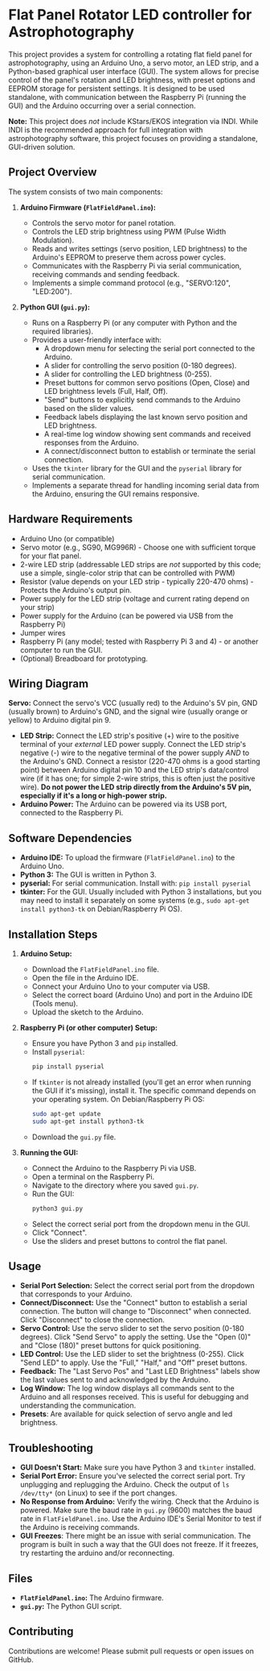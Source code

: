 # Flat Panel Rotator LED controller for Astrophotography

This project provides a system for controlling a rotating flat field panel for astrophotography, using an Arduino Uno, a servo motor, an LED strip, and a Python-based graphical user interface (GUI). The system allows for precise control of the panel's rotation and LED brightness, with preset options and EEPROM storage for persistent settings.  It is designed to be used standalone, with communication between the Raspberry Pi (running the GUI) and the Arduino occurring over a serial connection.  

**Note:** This project does *not* include KStars/EKOS integration via INDI.  While INDI is the recommended approach for full integration with astrophotography software, this project focuses on providing a standalone, GUI-driven solution.

## Project Overview

The system consists of two main components:

1.  **Arduino Firmware (`FlatFieldPanel.ino`):**
    *   Controls the servo motor for panel rotation.
    *   Controls the LED strip brightness using PWM (Pulse Width Modulation).
    *   Reads and writes settings (servo position, LED brightness) to the Arduino's EEPROM to preserve them across power cycles.
    *   Communicates with the Raspberry Pi via serial communication, receiving commands and sending feedback.
    *   Implements a simple command protocol (e.g., "SERVO:120", "LED:200").

2.  **Python GUI (`gui.py`):**
    *   Runs on a Raspberry Pi (or any computer with Python and the required libraries).
    *   Provides a user-friendly interface with:
        *   A dropdown menu for selecting the serial port connected to the Arduino.
        *   A slider for controlling the servo position (0-180 degrees).
        *   A slider for controlling the LED brightness (0-255).
        *   Preset buttons for common servo positions (Open, Close) and LED brightness levels (Full, Half, Off).
        *   "Send" buttons to explicitly send commands to the Arduino based on the slider values.
        *   Feedback labels displaying the last known servo position and LED brightness.
        *   A real-time log window showing sent commands and received responses from the Arduino.
        *   A connect/disconnect button to establish or terminate the serial connection.
    *   Uses the `tkinter` library for the GUI and the `pyserial` library for serial communication.
    *   Implements a separate thread for handling incoming serial data from the Arduino, ensuring the GUI remains responsive.

## Hardware Requirements

*   Arduino Uno (or compatible)
*   Servo motor (e.g., SG90, MG996R) - Choose one with sufficient torque for your flat panel.
*   2-wire LED strip (addressable LED strips are *not* supported by this code; use a simple, single-color strip that can be controlled with PWM)
*   Resistor (value depends on your LED strip - typically 220-470 ohms) - Protects the Arduino's output pin.
*   Power supply for the LED strip (voltage and current rating depend on your strip)
*   Power supply for the Arduino (can be powered via USB from the Raspberry Pi)
*   Jumper wires
*   Raspberry Pi (any model; tested with Raspberry Pi 3 and 4) - or another computer to run the GUI.
*   (Optional) Breadboard for prototyping.

## Wiring Diagram



 **Servo:** Connect the servo's VCC (usually red) to the Arduino's 5V pin, GND (usually brown) to Arduino's GND, and the signal wire (usually orange or yellow) to Arduino digital pin 9.
*   **LED Strip:** Connect the LED strip's positive (+) wire to the positive terminal of your *external* LED power supply.  Connect the LED strip's negative (-) wire to the negative terminal of the power supply *AND* to the Arduino's GND.  Connect a resistor (220-470 ohms is a good starting point) between Arduino digital pin 10 and the LED strip's data/control wire (if it has one; for simple 2-wire strips, this is often just the positive wire).  **Do not power the LED strip directly from the Arduino's 5V pin, especially if it's a long or high-power strip.**
*   **Arduino Power:** The Arduino can be powered via its USB port, connected to the Raspberry Pi.

## Software Dependencies

*   **Arduino IDE:** To upload the firmware (`FlatFieldPanel.ino`) to the Arduino Uno.
*   **Python 3:**  The GUI is written in Python 3.
*   **pyserial:**  For serial communication. Install with: `pip install pyserial`
*   **tkinter:**  For the GUI.  Usually included with Python 3 installations, but you may need to install it separately on some systems (e.g., `sudo apt-get install python3-tk` on Debian/Raspberry Pi OS).

## Installation Steps

1.  **Arduino Setup:**
    *   Download the `FlatFieldPanel.ino` file.
    *   Open the file in the Arduino IDE.
    *   Connect your Arduino Uno to your computer via USB.
    *   Select the correct board (Arduino Uno) and port in the Arduino IDE (Tools menu).
    *   Upload the sketch to the Arduino.

2.  **Raspberry Pi (or other computer) Setup:**
    *   Ensure you have Python 3 and `pip` installed.
    *   Install `pyserial`:
        ```bash
        pip install pyserial
        ```
    *   If `tkinter` is not already installed (you'll get an error when running the GUI if it's missing), install it.  The specific command depends on your operating system.  On Debian/Raspberry Pi OS:
        ```bash
        sudo apt-get update
        sudo apt-get install python3-tk
        ```
    *   Download the `gui.py` file.

3.  **Running the GUI:**
    *   Connect the Arduino to the Raspberry Pi via USB.
    *   Open a terminal on the Raspberry Pi.
    *   Navigate to the directory where you saved `gui.py`.
    *   Run the GUI:
        ```bash
        python3 gui.py
        ```
    *   Select the correct serial port from the dropdown menu in the GUI.
    *   Click "Connect".
    *   Use the sliders and preset buttons to control the flat panel.

## Usage

*   **Serial Port Selection:**  Select the correct serial port from the dropdown that corresponds to your Arduino.
*   **Connect/Disconnect:** Use the "Connect" button to establish a serial connection.  The button will change to "Disconnect" when connected. Click "Disconnect" to close the connection.
*   **Servo Control:**  Use the servo slider to set the servo position (0-180 degrees). Click "Send Servo" to apply the setting.  Use the "Open (0)" and "Close (180)" preset buttons for quick positioning.
*   **LED Control:** Use the LED slider to set the brightness (0-255). Click "Send LED" to apply.  Use the "Full," "Half," and "Off" preset buttons.
*   **Feedback:** The "Last Servo Pos" and "Last LED Brightness" labels show the last values sent to and acknowledged by the Arduino.
*   **Log Window:**  The log window displays all commands sent to the Arduino and all responses received. This is useful for debugging and understanding the communication.
*   **Presets**: Are available for quick selection of servo angle and led brightness.

## Troubleshooting

*   **GUI Doesn't Start:**  Make sure you have Python 3 and `tkinter` installed.
*   **Serial Port Error:** Ensure you've selected the correct serial port. Try unplugging and replugging the Arduino. Check the output of `ls /dev/tty*` (on Linux) to see if the port changes.
*   **No Response from Arduino:** Verify the wiring. Check that the Arduino is powered. Make sure the baud rate in `gui.py` (9600) matches the baud rate in `FlatFieldPanel.ino`.  Use the Arduino IDE's Serial Monitor to test if the Arduino is receiving commands.
* **GUI Freezes**: There might be an issue with serial communication. The program is built in such a way that the GUI does not freeze. If it freezes, try restarting the arduino and/or reconnecting.

## Files

*   **`FlatFieldPanel.ino`:** The Arduino firmware.
*   **`gui.py`:** The Python GUI script.

## Contributing

Contributions are welcome!  Please submit pull requests or open issues on GitHub.

